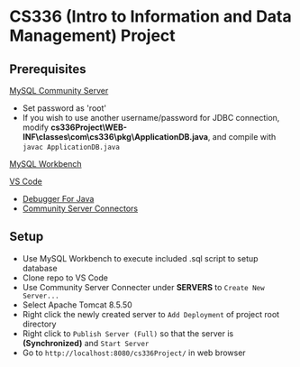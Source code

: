 # CS336 (Intro to Information and Data Management) Project

## Prerequisites
[MySQL Community Server](https://dev.mysql.com/downloads/mysql/)
- Set password as 'root'
- If you wish to use another username/password for JDBC connection, modify **cs336Project\WEB-INF\classes\com\cs336\pkg\ApplicationDB.java**, and compile with `javac ApplicationDB.java`

[MySQL Workbench](https://dev.mysql.com/downloads/workbench/)

[VS Code](https://code.visualstudio.com/download)
- [Debugger For Java](https://marketplace.visualstudio.com/items?itemName=vscjava.vscode-java-debug)
- [Community Server Connectors](https://marketplace.visualstudio.com/items?itemName=redhat.vscode-community-server-connector)

## Setup
- Use MySQL Workbench to execute included .sql script to setup database
- Clone repo to VS Code
- Use Community Server Connecter under **SERVERS** to `Create New Server...`
- Select Apache Tomcat 8.5.50
- Right click the newly created server to `Add Deployment` of project root directory
- Right click to `Publish Server (Full)` so that the server is **(Synchronized)** and `Start Server`
- Go to `http://localhost:8080/cs336Project/` in web browser
